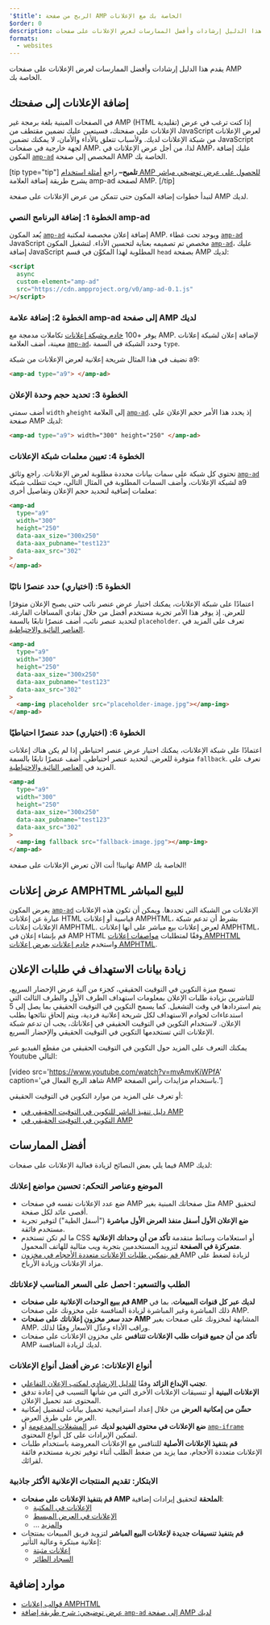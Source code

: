 ```yaml
---
'$title': الربح من صفحة AMP الخاصة بك مع الإعلانات
$order: 0
description: يقدم هذا الدليل إرشادات وأفضل الممارسات لعرض الإعلانات على صفحات AMP الخاصة بك. لذا، من أجل عرض الإعلانات في AMP، يلزمك إضافة مكون amp-ad المخصص ...
formats:
  - websites
---
```


يقدم هذا الدليل إرشادات وأفضل الممارسات لعرض الإعلانات على صفحات AMP الخاصة بك.

## إضافة الإعلانات إلى صفحتك

في الصفحات المبنية بلغة برمجة غير AMP (HTML تقليدية) إذا كنت ترغب في عرض الإعلانات على صفحتك، فسيتعين عليك تضمين مقتطف من JavaScript لعرض الإعلانات من شبكة الإعلانات لديك. ولأسباب تتعلق بالأداء والأمان، لا يمكنك تضمين JavaScript لجهة خارجية في صفحات AMP. لذا، من أجل عرض الإعلانات في AMP، عليك إضافة المكون [`amp-ad`](../../../../documentation/components/reference/amp-ad.md) المخصص إلى صفحة AMP الخاصة بك.

[tip type="tip"] **تلميح–** راجع [أمثلة استخدام AMP للحصول على عرض توضيحي مباشر](../../../../documentation/components/reference/amp-ad.md) يشرح طريقة إضافة العلامة amp-ad لصفحة AMP. [/tip]

لنبدأ خطوات إضافة المكون حتى تتمكن من عرض الإعلانات على صفحة AMP لديك.

### الخطوة 1: إضافة البرنامج النصي amp-ad

يُعد المكون [`amp-ad`](../../../../documentation/components/reference/amp-ad.md) إضافة إعلان مخصصة لمكتبة AMP. ويوجد تحت غطاء [`amp-ad`](../../../../documentation/components/reference/amp-ad.md) JavaScript مخصص تم تصميمه بعناية لتحسين الأداء. لتشغيل المكون [`amp-ad`](../../../../documentation/components/reference/amp-ad.md)، عليك إضافة JavaScript المطلوبة لهذا المكوِّن في قسم `head` بصفحة AMP لديك:

```html
<script
  async
  custom-element="amp-ad"
  src="https://cdn.ampproject.org/v0/amp-ad-0.1.js"
></script>
```

### الخطوة 2: إضافة علامة amp-ad إلى صفحة AMP لديك

يوفر +100 [خادم وشبكة إعلانات](ads_vendors.md) تكاملات مدمجة مع AMP. لإضافة إعلان لشبكة إعلانات معينة، أضف العلامة [`amp-ad`](../../../../documentation/components/reference/amp-ad.md)، وحدد الشبكة في السمة `type`.

نضيف في هذا المثال شريحة إعلانية لعرض الإعلانات من شبكة a9:

```html
<amp-ad type="a9"> </amp-ad>
```

### الخطوة 3: تحديد حجم وحدة الإعلان

أضف سمتي `width` و`height` إلى العلامة [`amp-ad`](../../../../documentation/components/reference/amp-ad.md). إذ يحدد هذا الأمر حجم الإعلان على صفحة AMP لديك:

```html
<amp-ad type="a9"> width="300" height="250" </amp-ad>
```

### الخطوة 4: تعيين معلمات شبكة الإعلانات

تحتوي كل شبكة على سمات بيانات محددة مطلوبة لعرض الإعلانات. راجع وثائق [`amp-ad`](../../../../documentation/components/reference/amp-ad.md) لشبكة الإعلانات، وأضف السمات المطلوبة في المثال التالي، حيث تتطلب شبكة a9 معلمات إضافية لتحديد حجم الإعلان وتفاصيل أخرى:

```html
<amp-ad
  type="a9"
  width="300"
  height="250"
  data-aax_size="300x250"
  data-aax_pubname="test123"
  data-aax_src="302"
>
</amp-ad>
```

### الخطوة 5: (اختياري) حدد عنصرًا نائبًا

اعتمادًا على شبكة الإعلانات، يمكنك اختيار عرض عنصر نائب حتى يصبح الإعلان متوفرًا للعرض. إذ يوفر هذا الأمر تجربة مستخدم أفضل من خلال تفادي المسافات الفارغة. لتحديد عنصر نائب، أضف عنصرًا تابعًا بالسمة `placeholder`. تعرف على المزيد في [العناصر النائبة والاحتياطية](../../../../documentation/guides-and-tutorials/develop/style_and_layout/placeholders.md).

```html
<amp-ad
  type="a9"
  width="300"
  height="250"
  data-aax_size="300x250"
  data-aax_pubname="test123"
  data-aax_src="302"
>
  <amp-img placeholder src="placeholder-image.jpg"></amp-img>
</amp-ad>
```

### الخطوة 6: (اختياري) حدد عنصرًا احتياطيًا

اعتمادًا على شبكة الإعلانات، يمكنك اختيار عرض عنصر احتياطي إذا لم يكن هناك إعلانات متوفرة للعرض. لتحديد عنصر احتياطي، أضف عنصرًا تابعًا بالسمة `fallback`. تعرف على المزيد في [العناصر النائبة والاحتياطية](../../../../documentation/guides-and-tutorials/develop/style_and_layout/placeholders.md).

```html
<amp-ad
  type="a9"
  width="300"
  height="250"
  data-aax_size="300x250"
  data-aax_pubname="test123"
  data-aax_src="302"
>
  <amp-img fallback src="fallback-image.jpg"></amp-img>
</amp-ad>
```

تهانينا! أنت الآن تعرض الإعلانات على صفحة AMP الخاصة بك!

## عرض إعلانات AMPHTML للبيع المباشر

يعرض المكون [`amp-ad`](../../../../documentation/components/reference/amp-ad.md) الإعلانات من الشبكة التي تحددها. ويمكن أن تكون هذه الإعلانات عبارة عن إعلانات HTML قياسية أو إعلانات AMPHTML، بشرط أن تدعم شبكة الإعلانات إعلانات AMPHTML. لعرض إعلانات بيع مباشر على أنها إعلانات AMPHTML، قم بإنشاء إعلان في AMP HTML وفقًا لمتطلبات [مواصفات إعلانات AMPHTML](../../../../documentation/guides-and-tutorials/learn/a4a_spec.md) واستخدم [خادم إعلانات يعرض إعلانات AMPHTML](https://github.com/ampproject/amphtml/blob/main/ads/google/a4a/docs/a4a-readme.md#publishers).

## زيادة بيانات الاستهداف في طلبات الإعلان

تسمح ميزة التكوين في التوقيت الحقيقي، كجزء من آلية عرض الإحضار السريع، للناشرين بزيادة طلبات الإعلان بمعلومات استهداف الطرف الأول والطرف الثالث التي يتم استردادها في وقت التشغيل. كما يسمح التكوين في التوقيت الحقيقي بما يصل إلى 5 استدعاءات لخوادم الاستهداف لكل شريحة إعلانية فردية، ويتم إلحاق نتائجها بطلب الإعلان. لاستخدام التكوين في التوقيت الحقيقي في إعلاناتك، يجب أن تدعم شبكة الإعلانات التي تستخدمها التكوين في التوقيت الحقيقي والإحضار السريع.

يمكنك التعرف على المزيد حول التكوين في التوقيت الحقيقي من مقطع الفيديو عبر Youtube التالي:

[video src='https://www.youtube.com/watch?v=mvAmvKiWPfA' caption='شاهد الربح الفعال في AMP باستخدام مزايدات رأس الصفحة.']

أو تعرف على المزيد من موارد التكوين في التوقيت الحقيقي:

- [دليل تنفيذ الناشر للتكوين في التوقيت الحقيقي في AMP](https://github.com/ampproject/amphtml/blob/main/extensions/amp-a4a/rtc-publisher-implementation-guide.md)
- [التكوين في التوقيت الحقيقي في AMP](https://github.com/ampproject/amphtml/blob/main/extensions/amp-a4a/rtc-documentation.md)

## أفضل الممارسات

فيما يلي بعض النصائح لزيادة فعالية الإعلانات على صفحات AMP لديك:

### الموضع وعناصر التحكم: تحسين مواضع إعلانك

- ضع عدد الإعلانات نفسه في صفحات AMP مثل صفحاتك المبنية بغير AMP لتحقيق أقصى عائد لكل صفحة.
- **ضع الإعلان الأول أسفل منفذ العرض الأول مباشرة** ("أسفل الطية") لتوفير تجربة مستخدم فائقة.
- ما لم تكن تستخدم CSS أو استعلامات وسائط متقدمة **تأكد من أن وحداتك الإعلانية متمركزة في الصفحة** لتزويد المستخدمين بتجربة ويب مثالية للهاتف المحمول.
- <a class="" href="https://github.com/ampproject/amphtml/blob/main/ads/README.md#support-for-multi-size-ad-requests">قم بتمكين طلبات الإعلانات متعددة الأحجام في مخزون </a> AMP لزيادة لضغط على مزاد الإعلانات وزيادة الأرباح.

### الطلب والتسعير: احصل على السعر المناسب لإعلاناتك

- **قم ببيع الوحدات الإعلانية على صفحات AMP لديك عبر كل قنوات المبيعات**، بما في ذلك المباشرة وغير المباشرة لزيادة المنافسة على مخزونك على صفحات AMP.
- **حدد سعر مخزون إعلاناتك على صفحات AMP** المشابهة لمخزونك على صفحات بغير AMP. وراقب الأداء وعدِّل الأسعار وفقًا لذلك.
- **تأكد من أن جميع قنوات طلب الإعلانات تتنافس** على مخزون الإعلانات على صفحات AMP لديك لزيادة المنافسة.

### أنواع الإعلانات: عرض أفضل أنواع الإعلانات

- **تجنب الإبداع الزائد** وفقًا [للدليل الإرشادي لمكتب الإعلان التفاعلي](http://www.iab.com/wp-content/uploads/2015/11/IAB_Display_Mobile_Creative_Guidelines_HTML5_2015.pdf).
- **الإعلانات البينية** أو تنسيقات الإعلانات الأخرى التي من شأنها التسبب في إعادة تدفق المحتوى عند تحميل الإعلان.
- **حسِّن من إمكانية العرض** من خلال إعداد استراتيجية تحميل بيانات لتفضيل إمكانية العرض على طرق العرض.
- **ضع الإعلانات في محتوى الفيديو لديك** عبر [المشغلات المدعومة](../../../../documentation/components/index.html#media) أو [`amp-iframe`](../../../../documentation/components/reference/amp-iframe.md) لتمكين الإيرادات على كل أنواع المحتوى.
- **قم بتنفيذ الإعلانات الأصلية** للتنافس مع الإعلانات المعروضة باستخدام طلبات الإعلانات متعددة الأحجام، مما يزيد من ضغط الطلب أثناء توفير تجربة مستخدم فائقة لقرائك.

### الابتكار: تقديم المنتجات الإعلانية الأكثر جاذبية

- **قم بتنفيذ الإعلانات على صفحات AMP الملحقة** لتحقيق إيرادات إضافية:
  - [الإعلانات في المكتبة](../../../../documentation/examples/documentation/Carousel_Ad.html)
  - [الإعلانات في العرض المبسط](../../../../documentation/examples/documentation/Lightbox_Ad.html)
  - ... و[المزيد](../../../../documentation/examples/index.html)
- **قم بتنفيذ تنسيقات جديدة لإعلانات البيع المباشر** لتزويد فريق المبيعات بمنتجات إعلانية مبتكرة وعالية التأثير:
  - [إعلانات مثبتة](../../../../documentation/examples/documentation/amp-sticky-ad.html)
  - [السجاد الطائر](../../../../documentation/examples/documentation/amp-fx-flying-carpet.html)

## موارد إضافية

- [قوالب إعلانات AMPHTML](../../../../documentation/examples/index.html)
- [عرض توضيحي: شرح طريقة إضافة `amp-ad` إلى صفحة AMP لديك](../../../../documentation/components/reference/amp-ad.md)
